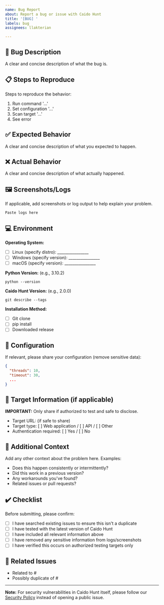```yaml
---
name: Bug Report
about: Report a bug or issue with Caido Hunt
title: '[BUG] '
labels: bug
assignees: llakterian

---
```


## 🐛 Bug Description

A clear and concise description of what the bug is.

## 📋 Steps to Reproduce

Steps to reproduce the behavior:

1. Run command '...'
2. Set configuration '...'
3. Scan target '...'
4. See error

## ✅ Expected Behavior

A clear and concise description of what you expected to happen.

## ❌ Actual Behavior

A clear and concise description of what actually happened.

## 🖼️ Screenshots/Logs

If applicable, add screenshots or log output to help explain your problem.

```
Paste logs here
```

## 💻 Environment

**Operating System:**
- [ ] Linux (specify distro): ________________
- [ ] Windows (specify version): ________________
- [ ] macOS (specify version): ________________

**Python Version:** (e.g., 3.10.2)
```
python --version
```

**Caido Hunt Version:** (e.g., 2.0.0)
```
git describe --tags
```

**Installation Method:**
- [ ] Git clone
- [ ] pip install
- [ ] Downloaded release

## 🔧 Configuration

If relevant, please share your configuration (remove sensitive data):

```json
{
  "threads": 10,
  "timeout": 30,
  ...
}
```

## 🎯 Target Information (if applicable)

**IMPORTANT:** Only share if authorized to test and safe to disclose.

- Target URL: (if safe to share)
- Target type: [ ] Web application / [ ] API / [ ] Other
- Authentication required: [ ] Yes / [ ] No

## 📝 Additional Context

Add any other context about the problem here. Examples:
- Does this happen consistently or intermittently?
- Did this work in a previous version?
- Any workarounds you've found?
- Related issues or pull requests?

## ✔️ Checklist

Before submitting, please confirm:

- [ ] I have searched existing issues to ensure this isn't a duplicate
- [ ] I have tested with the latest version of Caido Hunt
- [ ] I have included all relevant information above
- [ ] I have removed any sensitive information from logs/screenshots
- [ ] I have verified this occurs on authorized testing targets only

## 🔗 Related Issues

<!-- Link any related issues here -->
- Related to #
- Possibly duplicate of #

---

**Note:** For security vulnerabilities in Caido Hunt itself, please follow our [Security Policy](../../SECURITY.md) instead of opening a public issue.